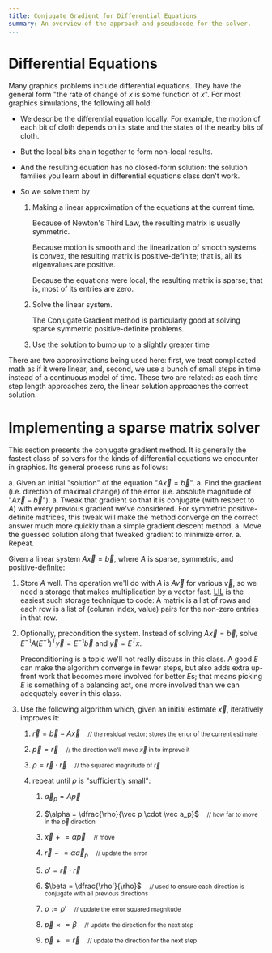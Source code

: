 ```yaml
---
title: Conjugate Gradient for Differential Equations
summary: An overview of the approach and pseudocode for the solver.
...
```


# Differential Equations

Many graphics problems include differential equations.
They have the general form "the rate of change of $x$ is some function of $x$".
For most graphics simulations, the following all hold:

- We describe the differential equation locally.
    For example, the motion of each bit of cloth depends on its state and the states of the nearby bits of cloth.

- But the local bits chain together to form non-local results.

- And the resulting equation has no closed-form solution:
    the solution families you learn about in differential equations class don't work.

- So we solve them by
    1. Making a linear approximation of the equations at the current time.
    
        Because of Newton's Third Law, the resulting matrix is usually symmetric.
        
        Because motion is smooth and the linearization of smooth systems is convex, the resulting matrix is positive-definite; that is, all its eigenvalues are positive.
        
        Because the equations were local, the resulting matrix is sparse;
        that is, most of its entries are zero.
        
    2. Solve the linear system.
    
        The Conjugate Gradient method is particularly good at solving sparse symmetric positive-definite problems.
    
    3. Use the solution to bump up to a slightly greater time

There are two approximations being used here:
first, we treat complicated math as if it were linear,
and, second, we use a bunch of small steps in time instead of a continuous model of time.
These two are related:
as each time step length approaches zero, the linear solution approaches the correct solution.

# Implementing a sparse matrix solver

This section presents the conjugate gradient method.
It is generally the fastest class of solvers for the kinds of differential equations we encounter in graphics.
Its general process runs as follows:

a. Given an initial "solution" of the equation "$A \vec x = \vec b$".
a. Find the gradient (i.e. direction of maximal change) of the error (i.e. absolute magnitude of "$A \vec x - \vec b$").
a. Tweak that gradient so that it is conjugate (with respect to $A$) with every previous gradient we've considered. For symmetric positive-definite matrices, this tweak will make the method converge on the correct answer much more quickly than a simple gradient descent method.
a. Move the guessed solution along that tweaked gradient to minimize error.
a. Repeat.

Given a linear system $A \vec x = \vec b$,
where $A$ is sparse, symmetric, and positive-definite:

1. Store $A$ well. The operation we'll do with $A$ is $A \vec v$ for various $\vec v$,
    so we need a storage that makes multiplication by a vector fast.
    [LIL](https://en.wikipedia.org/wiki/Sparse_matrix#List_of_lists_(LIL)) is the easiest such storage technique to code:
    A matrix is a list of rows
    and each row is a list of (column index, value) pairs for the non-zero entries in that row.

2. Optionally, precondition the system.
    Instead of solving $A \vec x = \vec b$,
    solve $E^{-1}A(E^{-1})^T \vec y = E^{-1}\vec b$ and $\vec y = E^T x$.
    
    Preconditioning is a topic we'll not really discuss in this class.
    A good $E$ can make the algorithm converge in fewer steps, but also adds extra up-front work that becomes more involved for better $E$s; that means picking $E$ is something of a balancing act, one more involved than we can adequately cover in this class.

3. Use the following algorithm which, given an initial estimate $\vec x$, iteratively improves it:

    1. $\vec r = \vec b - A \vec x$ <small style="padding-left: 1em">// the residual vector; stores the error of the current estimate</small>
    
    1. $\vec p = \vec r$ <small style="padding-left: 1em">// the direction we'll move $\vec x$ in to improve it</small>
    
    1. $\rho = \vec r \cdot \vec r$ <small style="padding-left: 1em">// the squared magnitude of $\vec r$</small>
    
    1. repeat until $\rho$ is "sufficiently small":
        
        1. $\vec a_p = A \vec p$
        
        1. $\alpha = \dfrac{\rho}{\vec p \cdot \vec a_p}$ <small style="padding-left: 1em">// how far to move in the $\vec p$ direction</small>
    
        1. $\vec x \mathrel{+}= \alpha \vec p$ <small style="padding-left: 1em">// move</small>
        
        1. $\vec r \mathrel{-}= \alpha \vec a_p$ <small style="padding-left: 1em">// update the error</small>
        
        1. $\rho' = \vec r \cdot \vec r$
        
        1. $\beta = \dfrac{\rho'}{\rho}$ <small style="padding-left: 1em">// used to ensure each direction is conjugate with all previous directions</small>
        
        1. $\rho := \rho'$ <small style="padding-left: 1em">// update the error squared magnitude</small>
        
        1. $\vec p \mathrel{\times}= \beta$ <small style="padding-left: 1em">// update the direction for the next step</small>
        
        1. $\vec p \mathrel{+}= \vec r$ <small style="padding-left: 1em">// update the direction for the next step</small>


